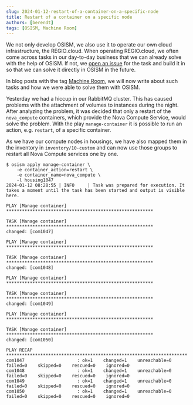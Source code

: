 ```yaml
---
slug: 2024-01-12-restart-of-a-container-on-a-specific-node
title: Restart of a container on a specific node
authors: [berendt]
tags: [OSISM, Machine Room]
---
```

We not only develop OSISM, we also use it to operate our own cloud
infrastructure, the REGIO.cloud. When operating REGIO.cloud, we often
come across tasks in our day-to-day business that we can already solve
with the help of OSISM. If not, we [open an issue](https://github.com/osism/issues/issues)
for the task and build it in so that we can solve it directly in OSISM in the future.

In blog posts with the tag [Machine Room](https://osism.github.io/blog/tags/machine-room),
we will now write about such tasks and how we were able to solve them with OSISM.

Yesterday we had a hiccup in our RabbitMQ cluster. This has caused problems
with the attachment of volumes to instances during the night. After analyzing the
problem, it was decided that only a restart of the `nova_compute` containers,
which provide the Nova Compute Service, would solve the problem. With the play
`manage-container` it is possible to run an action, e.g. `restart`, of a specific
container.

As we have our compute nodes in housings, we have also mapped them in the inventory
in `inventory/10-custom` and can now use those groups to restart all Nova Compute
services one by one.

```
$ osism apply manage-container \
    -e container_action=restart \
    -e container_name=nova_compute \
    -l housing1047
2024-01-12 08:28:55 | INFO     | Task was prepared for execution. It takes a moment until the task has been started and output is visible here.

PLAY [Manage container] ********************************************************

TASK [Manage container] ********************************************************
changed: [com1047]

PLAY [Manage container] ********************************************************

TASK [Manage container] ********************************************************
changed: [com1048]

PLAY [Manage container] ********************************************************

TASK [Manage container] ********************************************************
changed: [com1049]

PLAY [Manage container] ********************************************************

TASK [Manage container] ********************************************************
changed: [com1050]

PLAY RECAP *********************************************************************
com1047                    : ok=1    changed=1    unreachable=0    failed=0    skipped=0    rescued=0    ignored=0
com1048                    : ok=1    changed=1    unreachable=0    failed=0    skipped=0    rescued=0    ignored=0
com1049                    : ok=1    changed=1    unreachable=0    failed=0    skipped=0    rescued=0    ignored=0
com1050                    : ok=1    changed=1    unreachable=0    failed=0    skipped=0    rescued=0    ignored=0
```
